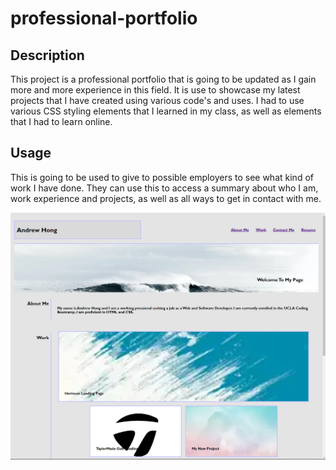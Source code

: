 # professional-portfolio

## Description

This project is a professional portfolio that is going to be updated as I gain more and more experience in this field.  It is use to showcase my latest projects that I have created using various code's and uses.  I had to use various CSS styling elements that I learned in my class, as well as elements that I had to learn online. 


## Usage

This is going to be used to give to possible employers to see what kind of work I have done.  They can use this to access a summary about who I am, work experience and projects, as well as all ways to get in contact with me. 

![alt screenshot of website](./images/Screenshot%202022-07-18%20202226.png) 
